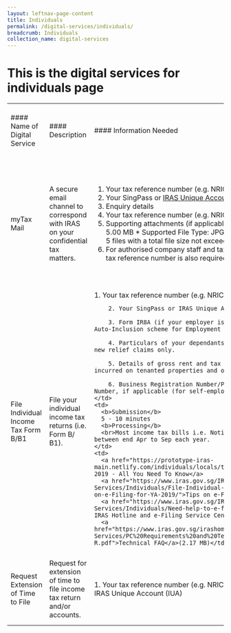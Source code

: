 ```yaml
---
layout: leftnav-page-content
title: Individuals
permalink: /digital-services/individuals/
breadcrumb: Individuals
collection_name: digital-services
---
```


# This is the digital services for individuals page

<table>
  <tr>
    <td>#### Name of Digital Service</td>
    <td>#### Description</td>
    <td>#### Information Needed</td>
    <td>#### Estimated Submission and/or Processing Time</td>
    <td>#### Guides/FAQ</td>
  </tr>
  <tr>
    <td>myTax Mail</td>
    <td>A secure email channel to correspond with IRAS on your confidential tax matters.</td>
    <td>
      <ol>
        <li>
          Your tax reference number (e.g. NRIC/FIN)
        </li>
         <li>
           Your SingPass or <a href="https://www.iras.gov.sg/irashome/iras2fa.aspx">IRAS Unique Account (IUA)</a>
        </li>
         <li>
          Enquiry details
        </li>
         <li>
          Your tax reference number (e.g. NRIC/FIN)
        </li>
        <li>
          Supporting attachments (if applicable)  
          * Maximum Size Per File: 5.00 MB 
          * Supported File Type: JPG, PDF, PNG
          * Maximum Files: 5 files with a total file size not exceeding 10.00 MB per message 
        </li>
        <li>
          For authorised company staff and tax agents, your organisation's tax reference number is also required
        </li>
      </ol> 
    </td>
    <td>
      <b>Submission</b> 
      10 minutes
      <b>Processing</b>
      <br>We will respond to you within 5 working days. We may need more time for complex enquiries and if so, we will inform you. </td>
    <td> 
      <a href="https://www.iras.gov.sg/IRASHome/uploadedFiles/IRASHome/e-Services/myTax%20Mail_FAQ.pdf">FAQ</a>(837 KB)
    </td>
  </tr>
  <tr>
    <td>File Individual Income Tax Form B/B1</td>
    <td>File your individual income tax returns (i.e. Form B/ B1).</td>
    <td>1. Your tax reference number (e.g. NRIC/FIN).
      
        2. Your SingPass or IRAS Unique Account (IUA).
        
        3. Form IR8A (if your employer is not participating in the Auto-Inclusion scheme for Employment Income).
        
        4. Particulars of your dependants (e.g. child, parent) for new relief claims only.
        
        5. Details of gross rent and tax deductible expenses incurred on tenanted properties and other income, if any.
        
        6. Business Registration Number/Partnership Tax Reference Number, if applicable (for self-employed and partners only).</td>
    <td>
      <b>Submission</b>
      5 - 10 minutes
      <b>Processing</b> 
      <br>Most income tax bills i.e. Notice of Assessment are issued between end Apr to Sep each year. 
    </td>
    <td>
      <a href="https://prototype-iras-main.netlify.com/individuals/locals/taxseason2019/">Tax Season 2019 - All You Need To Know</a>
      <a href="https://www.iras.gov.sg/IRASHome/e-Services/Individuals/File-Individual-Income-Tax-Form-B1-B/Tips-on-e-Filing-for-YA-2019/">Tips on e-Filing</a> 
      <a href="https://www.iras.gov.sg/IRASHome/e-Services/Individuals/Need-help-to-e-file/">Need help to e-File: IRAS Hotline and e-Filing Service Centre</a>
      <a href="https://www.iras.gov.sg/irashome/uploadedFiles/IRASHome/e-Services/PC%20Requirements%20and%20Technical%20Issues-R.pdf">Technical FAQ</a>(2.17 MB)</td>
  </tr>
  <tr>
    <td>Request Extension of Time to File</td>
    <td>Request for extension of time to file income tax return and/or accounts.</td>
    <td>1. Your tax reference number (e.g. NRIC/FIN)
        2. Your SingPass or  IRAS Unique Account (IUA)</td>
    <td>
      <b>Submission</b> 
      3 - 5 minutes
      <b>Processing</b>
      <br>The result will be displayed immediately.
    </td>
    <td>
      <a href="https://www.iras.gov.sg/irashome/uploadedFiles/IRASHome/Individuals/Extension%20of%20Time%20to%20File.pdf">User Guide</a>(1.12 MB)
    </td>
    </tr>
 </table>
